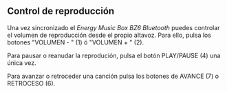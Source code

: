 ## Control de reproducción

Una vez sincronizado el *Energy Music Box BZ6 Bluetooth* puedes controlar el volumen de reproducción desde el propio altavoz. Para ello, pulsa los botones "VOLUMEN - " (1) ó "VOLUMEN + " (2).

Para pausar o reanudar la reprodución, pulsa el botón PLAY/PAUSE (4) una única vez.

Para avanzar o retroceder una canción pulsa los botones de AVANCE (7) o RETROCESO (6).
